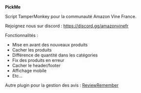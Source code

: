 **PickMe**

Script TamperMonkey pour la communauté Amazon Vine France.

Rejoignez nous sur discord : https://discord.gg/amazonvinefr

Fonctionnalités :

- Mise en avant des nouveaux produits
- Cacher les produits
- Différence de quantité dans les catégories
- Fix des produits en erreur
- Cacher le header/footer
- Affichage mobile
- Etc...

Autre plugin pour la gestion des avis : [ReviewRemember]([https://github.com/TeiTong/pickme](https://github.com/TeiTong/reviewremember))

